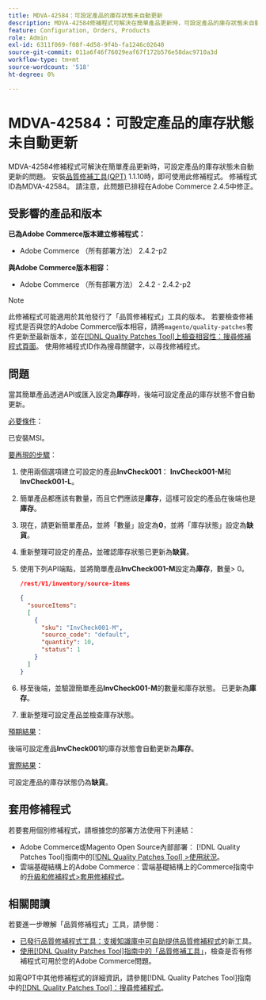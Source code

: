 ```yaml
---
title: MDVA-42584：可設定產品的庫存狀態未自動更新
description: MDVA-42584修補程式可解決在簡單產品更新時，可設定產品的庫存狀態未自動更新的問題。 安裝[Quality Patches Tool (QPT)](https://experienceleague.adobe.com/en/docs/commerce-operations/tools/quality-patches-tool/quality-patches-tool-to-self-serve-quality-patches) 1.1.10時，即可使用此修補程式。 修補程式ID為MDVA-42584。 請注意，此問題已排程在Adobe Commerce 2.4.5中修正。
feature: Configuration, Orders, Products
role: Admin
exl-id: 6311f069-f08f-4d58-9f4b-fa1246c02640
source-git-commit: 011a6f46f76029eaf67f172b576e58dac9710a3d
workflow-type: tm+mt
source-wordcount: '518'
ht-degree: 0%

---
```


# MDVA-42584：可設定產品的庫存狀態未自動更新

MDVA-42584修補程式可解決在簡單產品更新時，可設定產品的庫存狀態未自動更新的問題。 安裝[品質修補工具(QPT)](https://experienceleague.adobe.com/en/docs/commerce-operations/tools/quality-patches-tool/quality-patches-tool-to-self-serve-quality-patches) 1.1.10時，即可使用此修補程式。 修補程式ID為MDVA-42584。 請注意，此問題已排程在Adobe Commerce 2.4.5中修正。

## 受影響的產品和版本

**已為Adobe Commerce版本建立修補程式：**

* Adobe Commerce （所有部署方法） 2.4.2-p2

**與Adobe Commerce版本相容：**

* Adobe Commerce （所有部署方法） 2.4.2 - 2.4.2-p2

>[!NOTE]
>
>此修補程式可能適用於其他發行了「品質修補程式」工具的版本。 若要檢查修補程式是否與您的Adobe Commerce版本相容，請將`magento/quality-patches`套件更新至最新版本，並在[[!DNL Quality Patches Tool]上檢查相容性：搜尋修補程式頁面](https://experienceleague.adobe.com/en/docs/commerce-operations/tools/quality-patches-tool/quality-patches-tool-to-self-serve-quality-patches)。 使用修補程式ID作為搜尋關鍵字，以尋找修補程式。

## 問題

當其簡單產品透過API或匯入設定為&#x200B;**庫存**&#x200B;時，後端可設定產品的庫存狀態不會自動更新。

<u>必要條件</u>：

已安裝MSI。

<u>要再現的步驟</u>：

1. 使用兩個選項建立可設定的產品&#x200B;**InvCheck001**： **InvCheck001-M**&#x200B;和&#x200B;**InvCheck001-L**。
1. 簡單產品都應該有數量，而且它們應該是&#x200B;**庫存**，這樣可設定的產品在後端也是&#x200B;**庫存**。
1. 現在，請更新簡單產品，並將「數量」設定為&#x200B;**0**，並將「庫存狀態」設定為&#x200B;**缺貨**。
1. 重新整理可設定的產品，並確認庫存狀態已更新為&#x200B;**缺貨**。
1. 使用下列API端點，並將簡單產品&#x200B;**InvCheck001-M**&#x200B;設定為&#x200B;**庫存**，數量> 0。

   ```JSON
   /rest/V1/inventory/source-items
   
   {
     "sourceItems":
     [
       {
         "sku": "InvCheck001-M",
         "source_code": "default",
         "quantity": 10,
         "status": 1
       }
     ]
   }
   ```

1. 移至後端，並驗證簡單產品&#x200B;**InvCheck001-M**&#x200B;的數量和庫存狀態。 已更新為&#x200B;**庫存**。
1. 重新整理可設定產品並檢查庫存狀態。

<u>預期結果</u>：

後端可設定產品&#x200B;**InvCheck001**&#x200B;的庫存狀態會自動更新為&#x200B;**庫存**。

<u>實際結果</u>：

可設定產品的庫存狀態仍為&#x200B;**缺貨**。

## 套用修補程式

若要套用個別修補程式，請根據您的部署方法使用下列連結：

* Adobe Commerce或Magento Open Source內部部署： [!DNL Quality Patches Tool]指南中的[[!DNL Quality Patches Tool] >使用狀況](/help/tools/quality-patches-tool/usage.md)。
* 雲端基礎結構上的Adobe Commerce：雲端基礎結構上的Commerce指南中的[升級和修補程式>套用修補程式](https://experienceleague.adobe.com/docs/commerce-cloud-service/user-guide/develop/upgrade/apply-patches.html)。

## 相關閱讀

若要進一步瞭解「品質修補程式」工具，請參閱：

* [已發行品質修補程式工具：支援知識庫中可自助提供品質修補程式](https://experienceleague.adobe.com/en/docs/commerce-operations/tools/quality-patches-tool/quality-patches-tool-to-self-serve-quality-patches)的新工具。
* [使用[!DNL Quality Patches Tool]指南中的「品質修補工具」](/help/tools/quality-patches-tool/patches-available-in-qpt/check-patch-for-magento-issue-with-magento-quality-patches.md)，檢查是否有修補程式可用於您的Adobe Commerce問題。

如需QPT中其他修補程式的詳細資訊，請參閱[!DNL Quality Patches Tool]指南中的[[!DNL Quality Patches Tool]：搜尋修補程式](https://experienceleague.adobe.com/tools/commerce-quality-patches/index.html)。
